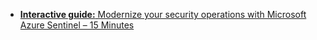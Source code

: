 * [**Interactive guide:** Modernize your security operations with Microsoft Azure Sentinel – 15 Minutes](https://aka.ms/AzureSentinel_SOC_InteractiveGuide)

